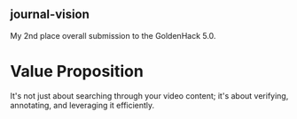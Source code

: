 ## journal-vision
My 2nd place overall submission to the GoldenHack 5.0.

# Value Proposition

It's not just about searching through your video content; it's about verifying, annotating, and leveraging it efficiently.
